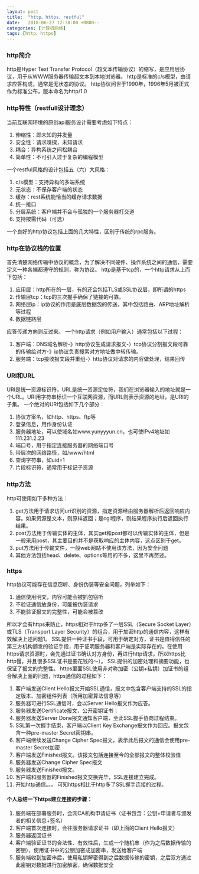 ```yaml
---
layout: post
title:  "http、https、restful"
date:   2018-06-27 12:38:00 +0800--
categories: [计算机网络]
tags: [http、https]  
---
```


### http简介

http是Hyper Text Transfer Protocol（超文本传输协议）的缩写，是应用层协议，用于从WWW服务器传输超文本到本地浏览器。
http是标准的c/s模型，由请求应答构成，通常是无状态的协议。
http协议问世于1990年，1996年5月被正式作为标准公布，版本命名为http/1.0

### http特性（restfull设计理念）

当前互联网环境的原创api服务设计需要考虑如下特点：

1. 伸缩性：即未知的并发量
2. 安全性：请求嗅探，未知请求
3. 耦合：异构系统之间松耦合
4. 简单性：不可引入过于复杂的编程模型

一个restful风格的设计包括五（六）大风格：

1. c/s模型：支持异构的多端系统
2. 无状态：不保存客户端的状态
3. 缓存：rest系统能恰当的缓存请求数据
4. 统一接口
5. 分层系统：客户端并不会与孤独的一个服务器打交道
6. 支持按需代码（可选）

一个良好的http协议包括上面的几大特性，区别于传统的rpc服务。

### http在协议栈的位置

首先清楚网络传输中协议的概念，为了解决不同硬件、操作系统之间的通信，需要定义一种各端都遵守的规则，称为协议。
http是基于tcp的，一个http请求从上而下包括：

1. 应用层：http所在的一层，有的还会包括TLS或SSL协议层，即所谓的https
2. 传输层tcp：tcp的三次握手确保了链接的可靠。
3. 网络层ip：ip协议的作用是底层数据包的传送，其中包括路由、ARP地址解析等过程
4. 数据链路层

应答传递方向则反过来。
一个http请求（例如用户输入）通常包括以下过程：

1. 客户端：DNS域名解析-》http协议生成请求报文-〉tcp协议分割报文段可靠的传输给对方-》ip协议负责搜索对方地址做中转传输。
2. 服务端：tcp接收报文段并重组-〉http协议对请求的内容做处理，结果回传

### URI和URL

URI是统一资源标识符，URL是统一资源定位符，我们在浏览器输入的地址就是一个URL。URI用字符串标识一个互联网资源，而URL则表示资源的地址，是URI的子集。
一个绝对的URI包括如下几个部分：

1. 协议方案名，如http、https、ftp等
2. 登录信息，用作身份认证
3. 服务器地址，可以使域名如www.yunyyyun.cn，也可使IPv4地址如111.231.2.23
4. 端口号，用于指定连接服务器的网络端口号
5. 带层次的网络路径，如/www/html
6. 查询字符串，如uid=1
7. 片段标识符，通常用于标记子资源

### http方法

http可使用如下多种方法：

1. get方法用于请求访问uri识别的资源，指定资源经由服务器解析后返回响应内容。如果资源是文本，则原样返回；是cgi程序，则结果程序执行后返回执行结果。
2. post方法用于传输实体的主体，其实get和post都可以传输实体的主体，但是一般采用post，其主要目的并不是获取响应的主体内容，这点区别于get。
3. put方法用于传输文件，一般web网站不使用该方法，因为安全问题
4. 其他方法包括head、delete、options等用的不多，这里不再赘述。

### https

http协议可能存在信息窃听、身份伪装等安全问题，列举如下：

1. 通信使用明文，内容可能会被抓包窃听
2. 不验证通信放身份，可能被伪装请求
3. 不能验证报文的完整性，可能会被篡改

所以才会有https来防止，https相对于http多了一层SSL（Secure Socket Layer）或TLS（Transport Layer Security）的组合，用于加密http的通信内容，这样有效解决上述问题1。
SSL提供一种证书手段，可用于确定对方，证书是值得信任的第三方机构颁发的验证手段，用于证明服务器和客户端是实际存在的。在使用https请求资源时，会先通过证书确认对方身份，再进行http请求，所以https比http慢，并且很多SSL证书是要花钱的～）。
SSL提供的加密处理和摘要功能，也保证了报文的完整性。
https里面SSL使用非对称加密（公钥+私钥）加证书的组合解决上面的问题，https通信的过程如下：

1. 客户端发送Client Hello报文开始SSL通信，报文中包含客户端支持的SSL的指定版本、加密组件列表（所用加密算法信息等）
2. 服务器可进行SSL通信时，会以Server Hello报文作为应答。
3. 服务器发送Certificate报文，公开密钥证书；
4. 服务器发送Server Done报文通知客户端，至此SSL握手协商过程结束。
5. SSL第一次握手结束，客户端以Client Key Exchange报文作为回应。报文包含一种pre-master Secret密钥串。
6. 客户端继续发送Change Cipher Spec报文，表示此后报文的通信会使用pre-master Secret加密
7. 客户端发送Finished报文。该报文包括连接至今的全部报文的整体校验值
8. 服务器发送Change Cipher Spec报文
9. 服务器发送Finished报文。
10. 客户端和服务器的Finished报文交换完毕，SSL连接建立完成。
11. 开始http通信。。。
    可知https相比于http多了SSL握手连接的过程。

#### 个人总结一下https建立连接的步骤：

1. 服务端在部署服务时，会网CA机构申请证书（证书包含：公钥+申请者与颁发者的相关信息+签名）
2. 客户端首次连接时，会往服务器请求证书（即上面的Client Hello报文）
3. 服务器返回证书
4. 客户端验证证书的合法性、有效性后，生成一个随机串（作为之后数据传输的密钥），使用证书中的公钥加密成加密串，发送给客户端
5. 服务端收到加密串后，使用私钥解密得到之后数据传输的密钥，之后双方通过此密钥对数据进行加密解密，确保数据安全